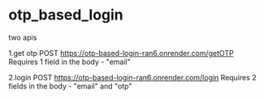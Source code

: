 # otp_based_login

two apis

1.get otp
POST https://otp-based-login-ran6.onrender.com/getOTP
Requires 1 field in the body - "email"

2.login
POST https://otp-based-login-ran6.onrender.com/login
Requires 2 fields in the body - "email" and "otp"
